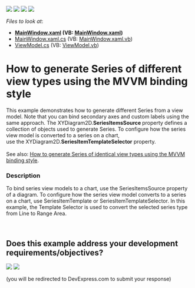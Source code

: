 <!-- default badges list -->
![](https://img.shields.io/endpoint?url=https://codecentral.devexpress.com/api/v1/VersionRange/128569950/17.1.3%2B)
[![](https://img.shields.io/badge/Open_in_DevExpress_Support_Center-FF7200?style=flat-square&logo=DevExpress&logoColor=white)](https://supportcenter.devexpress.com/ticket/details/T500832)
[![](https://img.shields.io/badge/📖_How_to_use_DevExpress_Examples-e9f6fc?style=flat-square)](https://docs.devexpress.com/GeneralInformation/403183)
[![](https://img.shields.io/badge/💬_Leave_Feedback-feecdd?style=flat-square)](#does-this-example-address-your-development-requirementsobjectives)
<!-- default badges end -->
<!-- default file list -->
*Files to look at*:

* **[MainWindow.xaml](./CS/MvvmChart/MainWindow.xaml) (VB: [MainWindow.xaml](./VB/MvvmChart/MainWindow.xaml))**
* [MainWindow.xaml.cs](./CS/MvvmChart/MainWindow.xaml.cs) (VB: [MainWindow.xaml.vb](./VB/MvvmChart/MainWindow.xaml.vb))
* [ViewModel.cs](./CS/MvvmChart/ViewModel.cs) (VB: [ViewModel.vb](./VB/MvvmChart/ViewModel.vb))
<!-- default file list end -->
# How to generate Series of different view types using the MVVM binding style


<p>This example demonstrates how to generate different Series from a view model. Note that you can bind secondary axes and custom labels using the same approach. The XYDiagram2D.<strong>SeriesItemsSource </strong>property defines a collection of objects used to generate Series. To configure how the series view model is converted to a series on a chart, use the XYDiagram2D.<strong>SeriesItemTemplateSelector</strong> property.<br><br>See also: <a href="https://www.devexpress.com/Support/Center/p/T513360">How to generate Series of identical view types using the MVVM binding style</a>.</p>


<h3>Description</h3>

<p>To bind series view models to a chart, use the SeriesItemsSource property of a diagram. To configure how the series view model converts to a series on a chart, use SeriesItemTemplate or SeriesItemTemplateSelector. In this example, the Template Selector is used to convert the selected series type from Line to Range Area.</p>

<br/>


<!-- feedback -->
## Does this example address your development requirements/objectives?

[<img src="https://www.devexpress.com/support/examples/i/yes-button.svg"/>](https://www.devexpress.com/support/examples/survey.xml?utm_source=github&utm_campaign=how-to-generate-series-of-different-view-types-using-the-mvvm-binding-style-t500832&~~~was_helpful=yes) [<img src="https://www.devexpress.com/support/examples/i/no-button.svg"/>](https://www.devexpress.com/support/examples/survey.xml?utm_source=github&utm_campaign=how-to-generate-series-of-different-view-types-using-the-mvvm-binding-style-t500832&~~~was_helpful=no)

(you will be redirected to DevExpress.com to submit your response)
<!-- feedback end -->
